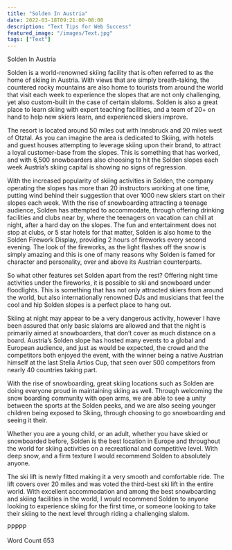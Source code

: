 ```yaml
---
title: "Solden In Austria"
date: 2022-03-18T09:21:00-08:00
description: "Text Tips for Web Success"
featured_image: "/images/Text.jpg"
tags: ["Text"]
---
```


Solden In Austria

Solden is a world-renowned skiing facility that is often referred to as the home of skiing in Austria. With views that are simply breath-taking, the countered rocky mountains are also home to tourists from around the world that visit each week to experience the slopes that are not only challenging, yet also custom-built in the case of certain slaloms. Solden is also a great place to learn skiing with expert teaching facilities, and a team of 20+ on hand to help new skiers learn, and experienced skiers improve. 

The resort is located around 50 miles out with Innsbruck and 20 miles west of Otztal. As you can imagine the area is dedicated to Skiing, with hotels and guest houses attempting to leverage skiing upon their brand, to attract a loyal customer-base from the slopes. This is something that has worked, and with 6,500 snowboarders also choosing to hit the Solden slopes each week Austria’s skiing capital is showing no signs of regression. 

With the increased popularity of skiing activities in Solden, the company operating the slopes has more than 20 instructors working at one time, putting wind behind their suggestion that over 1000 new skiers start on their slopes each week. With the rise of snowboarding attracting a teenage audience, Solden has attempted to accommodate, through offering drinking facilities and clubs near by, where the teenagers on vacation can chill at night, after a hard day on the slopes. The fun and entertainment does not stop at clubs, or 5 star hotels for that matter, Solden is also home to the Solden Firework Display, providing 2 hours of fireworks every second evening. The look of the fireworks, as the light flashes off the snow is simply amazing and this is one of many reasons why Solden is famed for character and personality, over and above its Austrian counterparts. 

So what other features set Solden apart from the rest? Offering night time activities under the fireworks, it is possible to ski and snowboard under floodlights. This is something that has not only attracted skiers from around the world, but also internationally renowned DJs and musicians that feel the cool and hip Solden slopes is a perfect place to hang out. 

Skiing at night may appear to be a very dangerous activity, however I have been assured that only basic slaloms are allowed and that the night is primarily aimed at snowboarders, that don’t cover as much distance on a board. Austria’s Solden slope has hosted many events to a global and European audience, and just as would be expected, the crowd and the competitors both enjoyed the event, with the winner being a native Austrian himself at the last Stella Artios Cup, that seen over 500 competitors from nearly 40 countries taking part. 

With the rise of snowboarding, great skiing locations such as Solden are doing everyone proud in maintaining skiing as well. Through welcoming the snow boarding community with open arms, we are able to see a unity between the sports at the Solden peeks, and we are also seeing younger children being exposed to Skiing, through choosing to go snowboarding and seeing it their. 

Whether you are a young child, or an adult, whether you have skied or snowboarded before, Solden is the best location in Europe and throughout the world for skiing activities on a recreational and competitive level. With deep snow, and a firm texture I would recommend Solden to absolutely anyone. 

The ski lift is newly fitted making it a very smooth and comfortable ride. The lift covers over 20 miles and was voted the third-best ski lift in the entire world. With excellent accommodation and among the best snowboarding and skiing facilities in the world, I would recommend Solden to anyone looking to experience skiing for the first time, or someone looking to take their skiing to the next level through riding a challenging slalom.

PPPPP

Word Count 653
 

